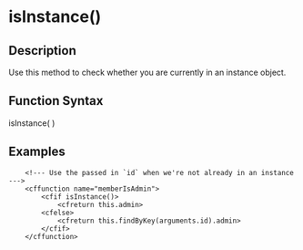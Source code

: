 # isInstance()

## Description
Use this method to check whether you are currently in an instance object.

## Function Syntax
isInstance(  )



## Examples
	
		<!--- Use the passed in `id` when we're not already in an instance --->
		<cffunction name="memberIsAdmin">
			<cfif isInstance()>
				<cfreturn this.admin>
			<cfelse>
				<cfreturn this.findByKey(arguments.id).admin>
			</cfif>
		</cffunction>
